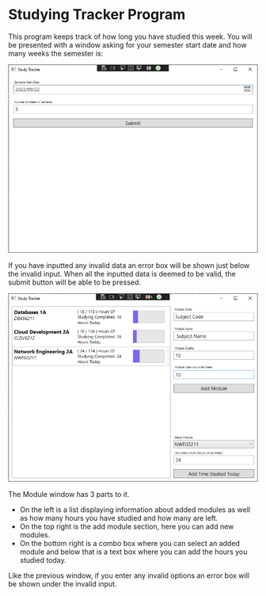 ﻿# Studying Tracker Program

This program keeps track of how long you have studied this week.
You will be presented with a window asking for your semester start date and how many weeks the semester is:

![First Window](Screenshots/window-1.png)

If you have inputted any invalid data an error box will be shown just below the invalid input.
When all the inputted data is deemed to be valid, the submit button will be able to be pressed.

![Second Window](Screenshots/window-2.png)

The Module window has 3 parts to it.
* On the left is a list displaying information about added modules as well as how many hours you have studied and how many are left.
* On the top right is the add module section, here you can add new modules.
* On the bottom right is a combo box where you can select an added module and below that is a text box where you can add the hours you studied today.

Like the previous window, if you enter any invalid options an error box will be shown under the invalid input.

